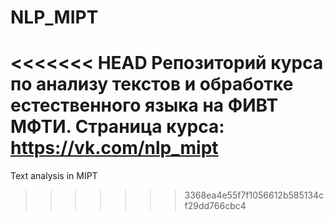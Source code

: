 # NLP_MIPT
<<<<<<< HEAD
Репозиторий курса по анализу текстов и обработке естественного языка на ФИВТ МФТИ.
Страница курса: https://vk.com/nlp_mipt
=======
Text analysis in MIPT
>>>>>>> 3368ea4e55f7f1056612b585134cf29dd766cbc4
